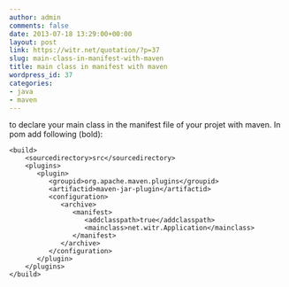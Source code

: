 ```yaml
---
author: admin
comments: false
date: 2013-07-18 13:29:00+00:00
layout: post
link: https://witr.net/quotation/?p=37
slug: main-class-in-manifest-with-maven
title: main class in manifest with maven
wordpress_id: 37
categories:
- java
- maven
---
```


to declare your main class in the manifest file of your projet with maven. In pom add following (bold):

    
    
    <build>
        <sourcedirectory>src</sourcedirectory>
        <plugins>
           <plugin>
              <groupid>org.apache.maven.plugins</groupid>
              <artifactid>maven-jar-plugin</artifactid>
              <configuration>
                 <archive>
                    <manifest>
                       <addclasspath>true</addclasspath>
                       <mainclass>net.witr.Application</mainclass>
                    </manifest>
                 </archive>
              </configuration>
           </plugin>
        </plugins>
    </build>
    



